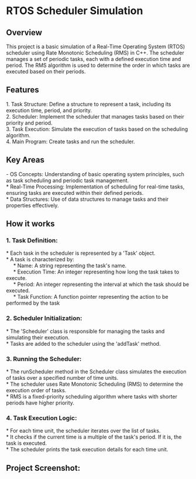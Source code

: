 <h1>RTOS Scheduler Simulation</h1>

<h2>Overview</h2>
This project is a basic simulation of a Real-Time Operating System (RTOS) scheduler using Rate Monotonic Scheduling (RMS) in C++. The scheduler manages a set of periodic tasks, each with a defined execution time and period. The RMS algorithm is used to determine the order in which tasks are executed based on their periods.

<h2>Features</h2>
1. Task Structure: Define a structure to represent a task, including its execution time, period, and priority.<br>
2. Scheduler: Implement the scheduler that manages tasks based on their priority and period.</br>
3. Task Execution: Simulate the execution of tasks based on the scheduling algorithm.</br>
4. Main Program: Create tasks and run the scheduler.

<h2>Key Areas</h2>
- OS Concepts: Understanding of basic operating system principles, such as task scheduling and periodic task management.</br>
* Real-Time Processing: Implementation of scheduling for real-time tasks, ensuring tasks are executed within their defined periods.</br>
* Data Structures: Use of data structures to manage tasks and their properties effectively.

<h2>How it works</h2>
<h3>1. Task Definition:</h3>
* Each task in the scheduler is represented by a 'Task' object.</br>
* A task is characterized by:</br> &nbsp;&nbsp;&nbsp;&nbsp;
* Name: A string representing the task's name.</br>&nbsp;&nbsp;&nbsp;&nbsp;
* Execution Time: An integer representing how long the task takes to execute.</br>&nbsp;&nbsp;&nbsp;&nbsp;
* Period: An integer representing the interval at which the task should be executed.</br>&nbsp;&nbsp;&nbsp;&nbsp;
* Task Function: A function pointer representing the action to be performed by the task

<h3>2. Scheduler Initialization:</h3>
* The 'Scheduler' class is responsible for managing the tasks and simulating their execution.</br>
* Tasks are added to the scheduler using the 'addTask' method.

<h3>3. Running the Scheduler:</h3>
* The runScheduler method in the Scheduler class simulates the execution of tasks over a specified number of time units.</br>
* The scheduler uses Rate Monotonic Scheduling (RMS) to determine the execution order of tasks.</br>
* RMS is a fixed-priority scheduling algorithm where tasks with shorter periods have higher priority.

<h3>4. Task Execution Logic:</h3>
* For each time unit, the scheduler iterates over the list of tasks.<br>
* It checks if the current time is a multiple of the task's period. If it is, the task is executed.</br>
* The scheduler prints the task execution details for each time unit.

<h2>Project Screenshot:</h2>
